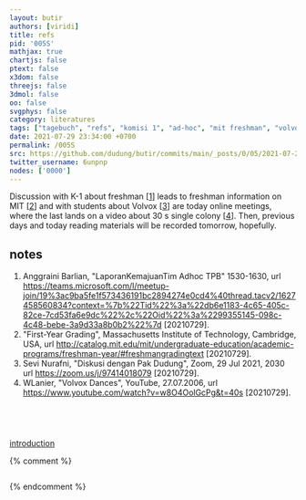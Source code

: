 ```yaml
---
layout: butir
authors: [viridi]
title: refs
pid: '005S'
mathjax: true
chartjs: false
ptext: false
x3dom: false
threejs: false
3dmol: false
oo: false
svgphys: false
category: literatures
tags: ["tagebuch", "refs", "komisi 1", "ad-hoc", "mit freshman", "volvox"]
date: 2021-07-29 23:34:00 +0700
permalink: /005S
src: https://github.com/dudung/butir/commits/main/_posts/0/05/2021-07-29-refs.md
twitter_username: 6unpnp
nodes: ['0000']
---
```

Discussion with K-1 about freshman [[1](#r01)] leads to freshman information on MIT [[2](#r02)] and with students about Volvox [[3](#r03)] are today online meetings, where the last lands on a video about 30 s single colony [[4](#r04)]. Then, previous days and today reading materials will be recorded tomorrow, hopefully.

## notes
1. <a name="r01"></a>Anggraini Barlian, "LaporanKemajuanTim Adhoc TPB"
1530-1630, 
url <https://teams.microsoft.com/l/meetup-join/19%3ac9ba5fe1f573436191bc2894274e0cd4%40thread.tacv2/1627458560834?context=%7b%22Tid%22%3a%22db6e1183-4c65-405c-82ce-7cd53fa6e9dc%22%2c%22Oid%22%3a%2299355145-098c-4c48-bebe-3a9d33a8b0b2%22%7d> [20210729].
2. <a name="r02"></a>"First-Year Grading",  Massachusetts Institute of Technology, Cambridge, USA, url <http://catalog.mit.edu/mit/undergraduate-education/academic-programs/freshman-year/#freshmangradingtext> [20210729].
3. <a name="r03"></a>Sevi Nurafni, "Diskusi dengan Pak Dudung", Zoom, 29 Jul 2021, 2030 url <https://zoom.us/j/97414018079> [20210729]. 
4. <a name="r04"></a>WLanier, "Volvox Dances", YouTube, 27.07.2006, url <https://www.youtube.com/watch?v=w8O4OolGcPg&t=40s> [20210729].


## &nbsp;
[introduction](0000)

{% comment %}
```
```
{% endcomment %}
